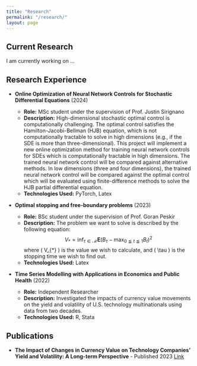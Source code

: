 ```yaml
---
title: "Research"
permalink: "/research/"
layout: page
---
```

<script src="https://polyfill.io/v3/polyfill.min.js?features=es6"></script>
<script id="MathJax-script" async src="https://cdn.jsdelivr.net/npm/mathjax@3/es5/tex-mml-chtml.js"></script>

## Current Research
I am currently working on ...

## Research Experience
- **Online Optimization of Neural Network Controls for Stochastic Differential Equations** (2024)
  - **Role:** MSc student under the supervision of Prof. Justin Sirignano
  - **Description:** High-dimensional stochastic optimal control is computationally challenging. The optimal control satisfies the Hamilton-Jacobi-Bellman (HJB) equation, which is not computationally tractable to solve in high dimensions (e.g., if the SDE is more than three-dimensional). This project will implement a new online optimization method for training neural network controls for SDEs which is computationally tractable in high dimensions. The trained neural network control will be compared against alternative methods. In low dimensions (three and four dimensions), the trained neural network control will be compared against the optimal control which will be evaluated using finite-difference methods to solve the HJB partial differential equation.
  - **Technologies Used:** PyTorch, Latex
    
- **Optimal stopping and free-boundary problems** (2023)
  - **Role:** BSc student under the supervision of Prof. Goran Peskir
  - **Description:** The problem we want to solve is described by the following equation:
$$
V_{*}=\inf _{\tau \in \mathcal{M}} \mathbf{E}\left(B_{\tau}-\max _{0 \leqq t \leqq 1} B_{t}\right)^{2}
$$
where \( V_{*} \) is the value we wish to calculate, and \( \tau \) is the stopping time we wish to find out.
  - **Technologies Used:** Latex
    
- **Time Series Modelling with Applications in Economics and Public Health** (2022)
  - **Role:** Independent Researcher
  - **Description:** Investigated the impacts of currency value movements on the yield and volatility of U.S. technology multinationals using data from two decades.
  - **Technologies Used:** R, Stata

## Publications
- **The Impact of Changes in Currency Value on Technology Companies’ Yield and Volatility: A Long-term Perspective** - Published 2023 [Link](https://www.researchgate.net/publication/374541926_The_Impact_of_Changes_in_Currency_Value_on_Technology_Companies'_Yield_and_Volatility_A_Long-Term_Perspective)

